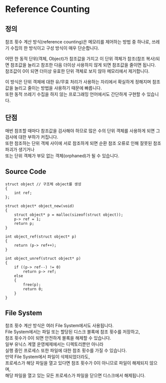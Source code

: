 # Reference Counting

## 정의

참조 횟수 계산 방식(reference counting)은 메모리를 제어하는 방법 중 하나로, 쓰레기 수집의 한 방식이고 구성 방식이 매우 단순합니다.

어떤 한 동적 단위(객체, Object)가 참조값을 가지고 이 단위 객체가 참조(참조 복사)되면 참조값을 늘리고 참조한 다음 더이상 사용하지 않게 되면 참조값을 줄이면 됩니다.  
참조값이 0이 되면 더이상 유효한 단위 객체로 보지 않아 메모리에서 제거합니다.  
  
이 방식은 단위 객체에 대한 유/무효 처리가 사용하는 자리에서 확실하게 정해지며  참조값을 늘리고 줄이는 방법을 사용하기 때문에 빠릅니다.  
또한 동적 쓰레기 수집을 하지 않는 프로그래밍 언어에서도 간단하게 구현할 수 있습니다.  

## 단점

매번 참조할 때마다 참조값을 검사해야 하므로 많은 수의 단위 객체를 사용하게 되면 그 검사에 대한 부하가 커집니다.  
또한 참조하는 단위 객체 사이에 서로 참조하게 되면 순환 참조 오류로 인해 잘못된 참조 파괴가 생기거나  
또는 단위 객체가 부모 없는 객체(orphaned)가 될 수 있습니다.  

## Source Code

```code
struct object // 구조체 object를 생성
{
    int ref;
};

struct object* object_new(void)
{
    struct object* p = malloc(sizeof(struct object));
    p-> ref = 1;
    return p;
}

int object_ref(struct object* p)
{
    return (p-> ref++);
}

int object_unref(struct object* p)
{
    if ((p-> ref--) != 0)
        return p-> ref;
    else
    {
        free(p);
        return 0;
    }
}
```

## File System

참조 횟수 계산 방식은 여러 File System에서도 사용됩니다.  
File System에서는 파일 또는 할당된 디스크 블록에 참조 횟수를 저장하고,  
참조 횟수가 0이 되면 안전하게 블록을 해제할 수 있습니다.  
일부 유닉스 계열 운영체제에서는 디렉토리뿐만 아니라  
실행 중인 프로세스 또한 파일에 대한 참조 횟수를 가질 수 있습니다.  
만약 File System에서 파일이 삭제되었더라도,  
프로세스가 해당 파일을 열고 있다면 참조 횟수가 0이 아니므로 파일이 해제되지 않으며,  
해당 파일을 열고 있는 모든 프로세스가 파일을 닫으면 디스크에서 해제됩니다.
